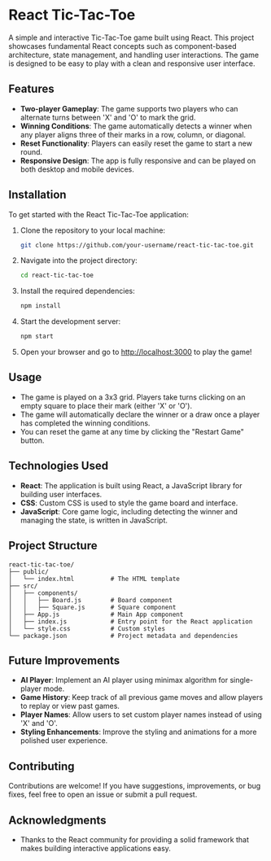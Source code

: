 
# React Tic-Tac-Toe

A simple and interactive Tic-Tac-Toe game built using React. This project showcases fundamental React concepts such as component-based architecture, state management, and handling user interactions. The game is designed to be easy to play with a clean and responsive user interface.

## Features

- **Two-player Gameplay**: The game supports two players who can alternate turns between 'X' and 'O' to mark the grid.
- **Winning Conditions**: The game automatically detects a winner when any player aligns three of their marks in a row, column, or diagonal.
- **Reset Functionality**: Players can easily reset the game to start a new round.
- **Responsive Design**: The app is fully responsive and can be played on both desktop and mobile devices.

## Installation

To get started with the React Tic-Tac-Toe application:

1. Clone the repository to your local machine:

   ```bash
   git clone https://github.com/your-username/react-tic-tac-toe.git
   ```

2. Navigate into the project directory:

   ```bash
   cd react-tic-tac-toe
   ```

3. Install the required dependencies:

   ```bash
   npm install
   ```

4. Start the development server:

   ```bash
   npm start
   ```

5. Open your browser and go to [http://localhost:3000](http://localhost:3000) to play the game!

## Usage

- The game is played on a 3x3 grid. Players take turns clicking on an empty square to place their mark (either 'X' or 'O').
- The game will automatically declare the winner or a draw once a player has completed the winning conditions.
- You can reset the game at any time by clicking the "Restart Game" button.

## Technologies Used

- **React**: The application is built using React, a JavaScript library for building user interfaces.
- **CSS**: Custom CSS is used to style the game board and interface.
- **JavaScript**: Core game logic, including detecting the winner and managing the state, is written in JavaScript.

## Project Structure

```
react-tic-tac-toe/
├── public/
│   └── index.html          # The HTML template
├── src/
│   ├── components/
│   │   ├── Board.js        # Board component
│   │   ├── Square.js       # Square component
│   ├── App.js              # Main App component
│   ├── index.js            # Entry point for the React application
│   └── style.css           # Custom styles
└── package.json            # Project metadata and dependencies
```

## Future Improvements

- **AI Player**: Implement an AI player using minimax algorithm for single-player mode.
- **Game History**: Keep track of all previous game moves and allow players to replay or view past games.
- **Player Names**: Allow users to set custom player names instead of using 'X' and 'O'.
- **Styling Enhancements**: Improve the styling and animations for a more polished user experience.

## Contributing

Contributions are welcome! If you have suggestions, improvements, or bug fixes, feel free to open an issue or submit a pull request.

## Acknowledgments

- Thanks to the React community for providing a solid framework that makes building interactive applications easy.
